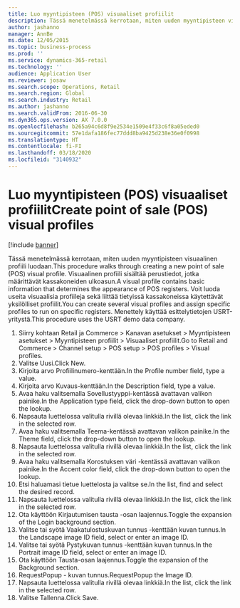 ```yaml
---
title: Luo myyntipisteen (POS) visuaaliset profiilit
description: Tässä menetelmässä kerrotaan, miten uuden myyntipisteen visuaalinen profiili luodaan.
author: jashanno
manager: AnnBe
ms.date: 12/05/2015
ms.topic: business-process
ms.prod: ''
ms.service: dynamics-365-retail
ms.technology: ''
audience: Application User
ms.reviewer: josaw
ms.search.scope: Operations, Retail
ms.search.region: Global
ms.search.industry: Retail
ms.author: jashanno
ms.search.validFrom: 2016-06-30
ms.dyn365.ops.version: AX 7.0.0
ms.openlocfilehash: b265a94c6d8f9e2534e1509e4f33c6f8a05eded0
ms.sourcegitcommit: 57e1dafa186fec77ddd8ba9425d238e36e0f0998
ms.translationtype: HT
ms.contentlocale: fi-FI
ms.lasthandoff: 03/18/2020
ms.locfileid: "3140932"
---
```

# <a name="create-point-of-sale-pos-visual-profiles"></a><span data-ttu-id="8c8a1-103">Luo myyntipisteen (POS) visuaaliset profiilit</span><span class="sxs-lookup"><span data-stu-id="8c8a1-103">Create point of sale (POS) visual profiles</span></span>

[!include [banner](../includes/banner.md)]

<span data-ttu-id="8c8a1-104">Tässä menetelmässä kerrotaan, miten uuden myyntipisteen visuaalinen profiili luodaan.</span><span class="sxs-lookup"><span data-stu-id="8c8a1-104">This procedure walks through creating a new point of sale (POS) visual profile.</span></span> <span data-ttu-id="8c8a1-105">Visuaalinen profiili sisältää perustiedot, jotka määrittävät kassakoneiden ulkoasun.</span><span class="sxs-lookup"><span data-stu-id="8c8a1-105">A visual profile contains basic information that determines the appearance of POS registers.</span></span> <span data-ttu-id="8c8a1-106">Voit luoda useita visuaalisia profiileja sekä liittää tietyissä kassakoneissa käytettävät yksilölliset profiilit.</span><span class="sxs-lookup"><span data-stu-id="8c8a1-106">You can create several visual profiles and assign specific profiles to run on specific registers.</span></span> <span data-ttu-id="8c8a1-107">Menettely käyttää esittelytietojen USRT-yritystä.</span><span class="sxs-lookup"><span data-stu-id="8c8a1-107">This procedure uses the USRT demo data company.</span></span>

1. <span data-ttu-id="8c8a1-108">Siirry kohtaan Retail ja Commerce > Kanavan asetukset > Myyntipisteen asetukset > Myyntipisteen profiilit > Visuaaliset profiilit.</span><span class="sxs-lookup"><span data-stu-id="8c8a1-108">Go to Retail and Commerce > Channel setup > POS setup > POS profiles > Visual profiles.</span></span>
2. <span data-ttu-id="8c8a1-109">Valitse Uusi.</span><span class="sxs-lookup"><span data-stu-id="8c8a1-109">Click New.</span></span>
3. <span data-ttu-id="8c8a1-110">Kirjoita arvo Profiilinumero-kenttään.</span><span class="sxs-lookup"><span data-stu-id="8c8a1-110">In the Profile number field, type a value.</span></span>
4. <span data-ttu-id="8c8a1-111">Kirjoita arvo Kuvaus-kenttään.</span><span class="sxs-lookup"><span data-stu-id="8c8a1-111">In the Description field, type a value.</span></span>
5. <span data-ttu-id="8c8a1-112">Avaa haku valitsemalla Sovellustyyppi-kentässä avattavan valikon painike.</span><span class="sxs-lookup"><span data-stu-id="8c8a1-112">In the Application type field, click the drop-down button to open the lookup.</span></span>
6. <span data-ttu-id="8c8a1-113">Napsauta luettelossa valitulla rivillä olevaa linkkiä.</span><span class="sxs-lookup"><span data-stu-id="8c8a1-113">In the list, click the link in the selected row.</span></span>
7. <span data-ttu-id="8c8a1-114">Avaa haku valitsemalla Teema-kentässä avattavan valikon painike.</span><span class="sxs-lookup"><span data-stu-id="8c8a1-114">In the Theme field, click the drop-down button to open the lookup.</span></span>
8. <span data-ttu-id="8c8a1-115">Napsauta luettelossa valitulla rivillä olevaa linkkiä.</span><span class="sxs-lookup"><span data-stu-id="8c8a1-115">In the list, click the link in the selected row.</span></span>
9. <span data-ttu-id="8c8a1-116">Avaa haku valitsemalla Korostuksen väri -kentässä avattavan valikon painike.</span><span class="sxs-lookup"><span data-stu-id="8c8a1-116">In the Accent color field, click the drop-down button to open the lookup.</span></span>
10. <span data-ttu-id="8c8a1-117">Etsi haluamasi tietue luettelosta ja valitse se.</span><span class="sxs-lookup"><span data-stu-id="8c8a1-117">In the list, find and select the desired record.</span></span>
11. <span data-ttu-id="8c8a1-118">Napsauta luettelossa valitulla rivillä olevaa linkkiä.</span><span class="sxs-lookup"><span data-stu-id="8c8a1-118">In the list, click the link in the selected row.</span></span>
12. <span data-ttu-id="8c8a1-119">Ota käyttöön Kirjautumisen tausta -osan laajennus.</span><span class="sxs-lookup"><span data-stu-id="8c8a1-119">Toggle the expansion of the Login background section.</span></span>
13. <span data-ttu-id="8c8a1-120">Valitse tai syötä Vaakatulostuskuvan tunnus -kenttään kuvan tunnus.</span><span class="sxs-lookup"><span data-stu-id="8c8a1-120">In the Landscape image ID field, select or enter an image ID.</span></span>
14. <span data-ttu-id="8c8a1-121">Valitse tai syötä Pystykuvan tunnus -kenttään kuvan tunnus.</span><span class="sxs-lookup"><span data-stu-id="8c8a1-121">In the Portrait image ID field, select or enter an image ID.</span></span>
15. <span data-ttu-id="8c8a1-122">Ota käyttöön Tausta-osan laajennus.</span><span class="sxs-lookup"><span data-stu-id="8c8a1-122">Toggle the expansion of the Background section.</span></span>
16. <span data-ttu-id="8c8a1-123">RequestPopup - kuvan tunnus.</span><span class="sxs-lookup"><span data-stu-id="8c8a1-123">RequestPopup the Image ID.</span></span>
17. <span data-ttu-id="8c8a1-124">Napsauta luettelossa valitulla rivillä olevaa linkkiä.</span><span class="sxs-lookup"><span data-stu-id="8c8a1-124">In the list, click the link in the selected row.</span></span>
18. <span data-ttu-id="8c8a1-125">Valitse Tallenna.</span><span class="sxs-lookup"><span data-stu-id="8c8a1-125">Click Save.</span></span>

